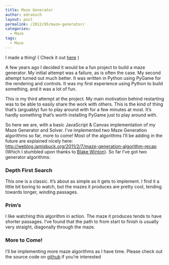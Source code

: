 ```yaml
---
title: Maze Generator
author: edransch
layout: post
permalink: /2012/05/maze-generator/
categories:
  - Maze
tags:
  - Maze
---
```

I made a thing! ( Check it out [here][1] )  
  
A few years ago I decided it would be a fun project to build a maze generator. My initial attempt was a failure, as is often the case. My second attempt turned out much better. It was written in Python using PyGame for the rendering and controls. It was my first experience using Python to build something, and it was a lot of fun.  
  
This is my third attempt at the project. My main motivation behind restarting was to be able to easily share the work with others. This is the kind of thing that&#8217;s (arguably) fun to play around with for a few minutes at most. It&#8217;s hardly something that&#8217;s worth installing PyGame just to play around with.  
  
So here we are, with a basic JavaScript & Canvas implementation of my Maze Generator and Solver. I&#8217;ve implemented two Maze Generation algorithms so far, more to come! Most of the algorithms I&#8217;ll be adding in the future are explained nicely here: <http://weblog.jamisbuck.org/2011/2/7/maze-generation-algorithm-recap> (Which I stumbled upon thanks to [Blake Winton][2]). So far I&#8217;ve got two generator algorithms:  


### Depth First Search 

This one is a classic. It&#8217;s about as simple as it gets to implement. I find it a little bit boring to watch, but the mazes it produces are pretty cool, tending towards longer, winding passages. 

### Prim&#8217;s 

I like watching this algorithm in action. The maze it produces tends to have shorter passages. I&#8217;ve found that the path to from start to finish is usually very straight, diagonally through the maze.

### More to Come! 

I&#8217;ll be implementing more maze algorithms as I have time. Please check out the source code on [github][3] if you&#8217;re interested

 [1]: http://www.erickdransch.com/maze
 [2]: http://bwinton.latte.ca/
 [3]: https://github.com/EkkiD/maze
